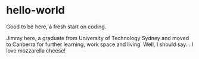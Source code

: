 # hello-world
Good to be here, a fresh start on coding.

Jimmy here, a graduate from University of Technology Sydney and moved to Canberra for further learning, work space and living.
Well, I should say... I love mozzarella cheese!
